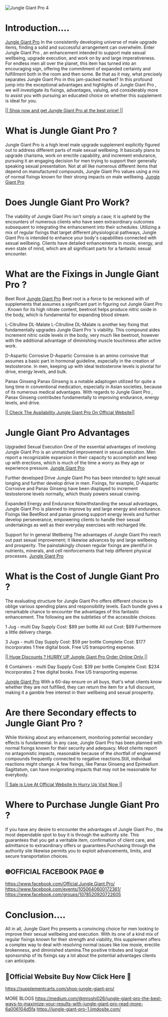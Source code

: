 
![Jungle Giant Pro 4](https://github.com/user-attachments/assets/85a63d36-d8d0-49c5-b950-6def47dca39d)

# Introduction….

[Jungle Giant Pro](https://www.facebook.com/Official.Jungle.Giant.Pro/)  In the consistently developing universe of male upgrade items, finding a solid and successful arrangement can overwhelm. Enter Jungle Giant Pro , an enhancement intended to support male sexual wellbeing, upgrade execution, and work on by and large imperativeness. For endless men all over the planet, this item has turned into an encouraging sign, offering the commitment of expanded certainty and fulfillment both in the room and then some. Be that as it may, what precisely separates Jungle Giant Pro  in this jam-packed market? In this profound jump into the exceptional advantages and highlights of Jungle Giant Pro , we will investigate its fixings, advantages, valuing, and considerably more to assist you with pursuing an educated choice on whether this supplement is ideal for you.

[|| Shop now and get Jungle Giant Pro at the best price! ||](https://www.facebook.com/Official.Jungle.Giant.Pro/)

# What is Jungle Giant Pro ?

Jungle Giant Pro  is a high level male upgrade supplement explicitly figured out to address different parts of male sexual wellbeing. It basically plans to upgrade charisma, work on erectile capability, and increment endurance, pursuing it an engaging decision for men trying to support their generally speaking sexual presentation. Not at all like numerous different items that depend on manufactured compounds, Jungle Giant Pro  values using a mix of normal fixings known for their strong impacts on male wellbeing. [Jungle Giant Pro](https://www.facebook.com/Official.Jungle.Giant.Pro/)  

# Does Jungle Giant Pro Work?

The viability of Jungle Giant Pro  isn't simply a case; it is upheld by the encounters of numerous clients who have seen extraordinary outcomes subsequent to integrating the enhancement into their schedules. Utilizing a mix of regular fixings that target different physiological pathways, Jungle Giant Pro  is intended to enhance your body's capabilities connected with sexual wellbeing. Clients have detailed enhancements in moxie, energy, and even state of mind, which are all significant parts for a fantastic sexual encounter.

# What are the Fixings in Jungle Giant Pro ?

Beet Root
[Jungle Giant Pro](https://www.facebook.com/Official.Jungle.Giant.Pro/)  Beet root is a force to be reckoned with of supplements that assumes a significant part in figuring out Jungle Giant Pro . Known for its high nitrate content, beetroot helps produce nitric oxide in the body, which is fundamental for expanding blood stream.

L-Citrulline DL-Malate
L-Citrulline DL-Malate is another key fixing that fundamentally upgrades Jungle Giant Pro 's viability. This compound aides increment nitric oxide levels in the body, very much like beetroot, however with the additional advantage of diminishing muscle touchiness after active work.

D-Aspartic Corrosive
D-Aspartic Corrosive is an amino corrosive that assumes a basic part in hormonal guideline, especially in the creation of testosterone. In men, keeping up with ideal testosterone levels is pivotal for drive, energy levels, and bulk.

Panax Ginseng
Panax Ginseng is a notable adaptogen utilized for quite a long time in conventional medication, especially in Asian societies, because of its numerous medical advantages. With regards to Jungle Giant Pro , Panax Ginseng contributes fundamentally to improving endurance, energy levels, and drive.

[|| Check The Availability Jungle Giant Pro On Official Website||](https://www.facebook.com/Official.Jungle.Giant.Pro/) 

# Jungle Giant Pro Advantages

Upgraded Sexual Execution
One of the essential advantages of involving Jungle Giant Pro  is an unmatched improvement in sexual execution. Men report a recognizable expansion in their capacity to accomplish and keep up with erections, which is much of the time a worry as they age or experience pressure. [Jungle Giant Pro](https://www.facebook.com/Official.Jungle.Giant.Pro/)  

Further developed Drive
Jungle Giant Pro  has been intended to light sexual longing and further develop drive in men. Fixings, for example, D-Aspartic Corrosive and Panax Ginseng have been displayed to increment testosterone levels normally, which thusly powers sexual craving.

Expanded Energy and Endurance
Notwithstanding the sexual advantages, Jungle Giant Pro  is planned to improve by and large energy and endurance. Fixings like BeetRoot and panax ginseng support energy levels and further develop perseverance, empowering clients to handle their sexual undertakings as well as their everyday exercises with recharged life.

Support for In general Wellbeing
The advantages of Jungle Giant Pro  reach out past sexual improvement; it likewise advances by and large wellbeing and prosperity. The painstakingly chosen regular fixings are plentiful in nutrients, minerals, and cell reinforcements that help different physical processes. [Jungle Giant Pro](https://www.facebook.com/Official.Jungle.Giant.Pro/)  

# What is the Cost of Jungle Giant Pro ?

The evaluating structure for Jungle Giant Pro  offers different choices to oblige various spending plans and responsibility levels. Each bundle gives a remarkable chance to encounter the advantages of this fantastic enhancement. The following are the subtleties of the accessible choices:

1 Jug - multi Day Supply
Cost: $89 per bottle
All out Cost: $89
Furthermore a little delivery charge.

3 Jugs - multi Day Supply
Cost: $59 per bottle
Complete Cost: $177
Incorporates 1 free digital book.
Free US transporting expense.

[|| Huge Discounts ? HURRY UP Jungle Giant Pro Order Online Only ||](https://www.facebook.com/Official.Jungle.Giant.Pro/)

6 Containers - multi Day Supply
Cost: $39 per bottle
Complete Cost: $234
Incorporates 2 free digital books.
Free US transporting expense.

[Jungle Giant Pro](https://www.facebook.com/Official.Jungle.Giant.Pro/)  With a 60-day ensure on all buys, that's what clients know whether they are not fulfilled, they can return the item for a full discount, making it a gamble free interest in their wellbeing and sexual prosperity.

# Are there Secondary effects to Jungle Giant Pro ?

While thinking about any enhancement, monitoring potential secondary effects is fundamental. In any case, Jungle Giant Pro  has been planned with normal fixings known for their security and adequacy. Most clients report no antagonistic impacts, reasonable because of the shortfall of engineered compounds frequently connected to negative reactions.Still, individual reactions might change. A few fixings, like Panax Ginseng and Epimedium Sagittatum, can have invigorating impacts that may not be reasonable for everybody.

[|| Sale is Live At Official Website In Hurry Up Visit Now ||](https://www.facebook.com/Official.Jungle.Giant.Pro/)

# Where to Purchase Jungle Giant Pro ?

If you have any desire to encounter the advantages of Jungle Giant Pro , the most dependable spot to buy it is through the authority site. This guarantees that you get a veritable item, confirmation of client care, and admittance to extraordinary offers or guarantees.Purchasing through the authority site likewise permits you to exploit advancements, limits, and secure transportation choices.

## 🌐OFFICIAL FACEBOOK PAGE 🌐
https://www.facebook.com/Official.Jungle.Giant.Pro/
https://www.facebook.com/events/1050640600172361/
https://www.facebook.com/groups/1078520920722605

# Conclusion….

All in all, Jungle Giant Pro  presents a convincing choice for men looking to improve their sexual wellbeing and execution. With its one of a kind mix of regular fixings known for their strength and viability, this supplement offers a complex way to deal with resolving normal issues like low moxie, erectile brokenness, and diminished stamina.The positive tributes and logical sponsorship of its fixings say a lot about the potential advantages clients can anticipate.

## 💊Official Website Buy Now Click Here 💊
https://supplementcarts.com/shop-jungle-giant-pro/



MORE BLOGS 
https://medium.com/@mroshi026/jungle-giant-pro-the-best-ways-to-maximize-your-results-with-jungle-giant-pro-read-more-6a006104d5fa
https://jungle-giant-pro-1.jimdosite.com/
